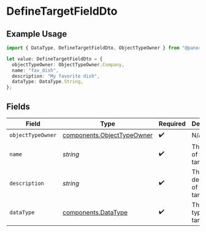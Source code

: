 # DefineTargetFieldDto

## Example Usage

```typescript
import { DataType, DefineTargetFieldDto, ObjectTypeOwner } from "@panora/sdk/models/components";

let value: DefineTargetFieldDto = {
  objectTypeOwner: ObjectTypeOwner.Company,
  name: "fav_dish",
  description: "My favorite dish",
  dataType: DataType.String,
};
```

## Fields

| Field                                                                    | Type                                                                     | Required                                                                 | Description                                                              | Example                                                                  |
| ------------------------------------------------------------------------ | ------------------------------------------------------------------------ | ------------------------------------------------------------------------ | ------------------------------------------------------------------------ | ------------------------------------------------------------------------ |
| `objectTypeOwner`                                                        | [components.ObjectTypeOwner](../../models/components/objecttypeowner.md) | :heavy_check_mark:                                                       | N/A                                                                      | company                                                                  |
| `name`                                                                   | *string*                                                                 | :heavy_check_mark:                                                       | The name of the target field                                             | fav_dish                                                                 |
| `description`                                                            | *string*                                                                 | :heavy_check_mark:                                                       | The description of the target field                                      | My favorite dish                                                         |
| `dataType`                                                               | [components.DataType](../../models/components/datatype.md)               | :heavy_check_mark:                                                       | The data type of the target field                                        | string                                                                   |